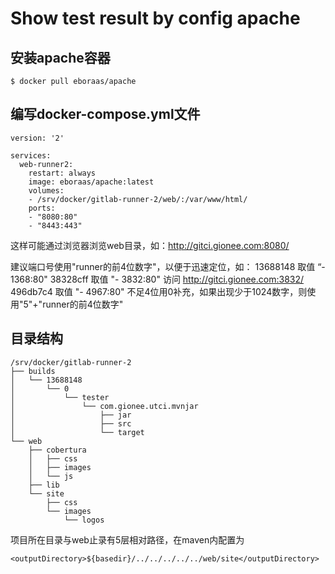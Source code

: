 # Show test result by config apache

## 安装apache容器

```
$ docker pull eboraas/apache
```



## 编写docker-compose.yml文件

```
version: '2'

services:
  web-runner2:
    restart: always
    image: eboraas/apache:latest
    volumes:
    - /srv/docker/gitlab-runner-2/web/:/var/www/html/
    ports:
    - "8080:80"
    - "8443:443"
```

这样可能通过浏览器浏览web目录，如：http://gitci.gionee.com:8080/  

建议端口号使用"runner的前4位数字"，以便于迅速定位，如：
13688148 取值 “- 1368:80"
38328cff   取值 "- 3832:80"  访问 http://gitci.gionee.com:3832/ 
496db7c4 取值 "- 4967:80"
不足4位用0补充，如果出现少于1024数字，则使用"5"+"runner的前4位数字"



## 目录结构

```
/srv/docker/gitlab-runner-2
├── builds
│   └── 13688148
│       └── 0
│           └── tester
│               └── com.gionee.utci.mvnjar
│                   ├── jar
│                   ├── src
│                   └── target
└── web
    ├── cobertura
    │   ├── css
    │   ├── images
    │   └── js
    ├── lib
    └── site
        ├── css
        └── images
            └── logos

```

项目所在目录与web止录有5层相对路径，在maven内配置为

```
<outputDirectory>${basedir}/../../../../../web/site</outputDirectory>
```



















